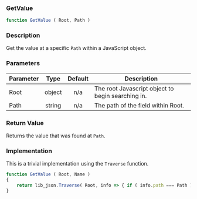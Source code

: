 <!-- api/GetValue.md -->

### GetValue

```js
function GetValue ( Root, Path )
```

### Description

Get the value at a specific `Path` within a JavaScript object.


### Parameters

| Parameter	| Type     	| Default 	| Description	|
|-----------|:--------:	|:-------:	|-------------	|
| Root		| object   	| n/a     	| The root Javascript object to begin searching in. |
| Path		| string 	| n/a     	| The path of the field within Root. |


### Return Value

Returns the value that was found at `Path`.


### Implementation

This is a trivial implementation using the `Traverse` function.

```js
function GetValue ( Root, Name )
{
	return lib_json.Traverse( Root, info => { if ( info.path === Path ) { return info.value; } } );
}
```
